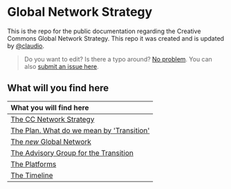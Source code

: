 # Global Network Strategy

This is the repo for the public documentation regarding the Creative Commons Global Network Strategy. This repo it was created and is updated by [@claudio](https://github.com/claudioruiz).

> Do you want to edit? Is there a typo around? [No problem](https://help.github.com/articles/editing-files-in-another-user-s-repository/). You can also [submit an issue here](https://github.com/creativecommons/global-network-strategy/issues/new). 

## What will you find here

| What you will find here |
|:--|
| [The CC Network Strategy](GlobalNetworkStrategy-Final.md) |
| [The Plan. What do we mean by 'Transition'](/docs/the-plan.md) 
| [The *new* Global Network](/docs/the-new-global-network.md) | 
| [The Advisory Group for the Transition](/docs/the-advisory-group.md) | 
| [The Platforms](https://github.com/creativecommons/network-platforms) | 
| [The Timeline](/docs/the-timeline.md) | 